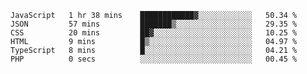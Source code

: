<!--START_SECTION:waka-->

```text
JavaScript   1 hr 38 mins    ████████████▓░░░░░░░░░░░░   50.34 %
JSON         57 mins         ███████▒░░░░░░░░░░░░░░░░░   29.35 %
CSS          20 mins         ██▓░░░░░░░░░░░░░░░░░░░░░░   10.25 %
HTML         9 mins          █▒░░░░░░░░░░░░░░░░░░░░░░░   04.97 %
TypeScript   8 mins          █░░░░░░░░░░░░░░░░░░░░░░░░   04.21 %
PHP          0 secs          ░░░░░░░░░░░░░░░░░░░░░░░░░   00.45 %
```

<!--END_SECTION:waka-->


<!--
**Leorio21/Leorio21** is a ✨ _special_ ✨ repository because its `README.md` (this file) appears on your GitHub profile.

Here are some ideas to get you started:

- 🔭 I’m currently working on ...
- 🌱 I’m currently learning ...
- 👯 I’m looking to collaborate on ...
- 🤔 I’m looking for help with ...
- 💬 Ask me about ...
- 📫 How to reach me: ...
- 😄 Pronouns: ...
- ⚡ Fun fact: ...
-->
